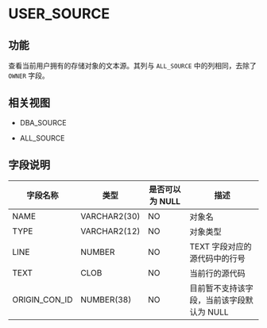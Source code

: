 USER_SOURCE 
================================



功能 
-----------

查看当前用户拥有的存储对象的文本源。其列与 `ALL_SOURCE` 中的列相同，去除了 `OWNER` 字段。

相关视图 
-------------

* DBA_SOURCE

  

* ALL_SOURCE

  




字段说明 
-------------



|   **字段名称**    |    **类型**    | **是否可以为 NULL** |         **描述**          |
|---------------|--------------|----------------|-------------------------|
| NAME          | VARCHAR2(30) | NO             | 对象名                     |
| TYPE          | VARCHAR2(12) | NO             | 对象类型                    |
| LINE          | NUMBER       | NO             | TEXT 字段对应的源代码中的行号       |
| TEXT          | CLOB         | NO             | 当前行的源代码                 |
| ORIGIN_CON_ID | NUMBER(38)   | NO             | 目前暂不支持该字段，当前该字段默认为 NULL |


